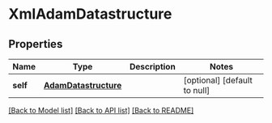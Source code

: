 # XmlAdamDatastructure

## Properties
Name | Type | Description | Notes
------------ | ------------- | ------------- | -------------
**self** | [**AdamDatastructure**](AdamDatastructure.md) |  | [optional] [default to null]

[[Back to Model list]](../README.md#documentation-for-models) [[Back to API list]](../README.md#documentation-for-api-endpoints) [[Back to README]](../README.md)


